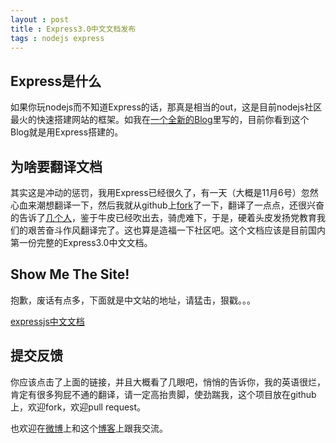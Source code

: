 ```yaml
---
layout : post
title : Express3.0中文文档发布
tags : nodejs express
---
```


## Express是什么
如果你玩nodejs而不知道Express的话，那真是相当的out，这是目前nodejs社区最火的快速搭建网站的框架。如我在[一个全新的Blog](http://jser.me/p/1a358)里写的，目前你看到这个Blog就是用Express搭建的。

## 为啥要翻译文档
其实这是冲动的惩罚，我用Express已经很久了，有一天（大概是11月6号）忽然心血来潮想翻译一下，然后我就从github上[fork](https://github.com/jserme/expressjs.com)了一下，翻译了一点点，还很兴奋的告诉了[几](http://blog.cooer.net/)[个](http://jingwei.li/blog/)[人](http://bluehua.org/)，鉴于牛皮已经吹出去，骑虎难下，于是，硬着头皮发扬党教育我们的艰苦奋斗作风翻译完了。这也算是造福一下社区吧。这个文档应该是目前国内第一份完整的Express3.0中文文档。

## Show Me The Site!
抱歉，废话有点多，下面就是中文站的地址，请猛击，狠戳。。。

[expressjs中文文档](http://expressjs.jser.us)


## 提交反馈
你应该点击了上面的链接，并且大概看了几眼吧，悄悄的告诉你，我的英语很烂，肯定有很多狗屁不通的翻译，请一定高抬贵脚，使劲踹我，这个项目放在github上，欢迎fork，欢迎pull request。

也欢迎在[微博](http://weibo.com/1826461472/z7DQbaDLq)上和这个[博客](http://jser.me)上跟我交流。
